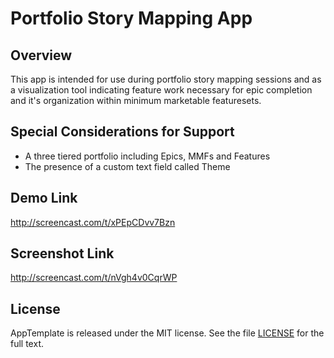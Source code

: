 Portfolio Story Mapping App
===========================

## Overview
This app is intended for use during portfolio story mapping sessions and as a visualization tool indicating feature work necessary for epic completion and it's organization within minimum marketable featuresets.

## Special Considerations for Support
* A three tiered portfolio including Epics, MMFs and Features
* The presence of a custom text field called Theme

## Demo Link
http://screencast.com/t/xPEpCDvv7Bzn

## Screenshot Link
http://screencast.com/t/nVgh4v0CqrWP

## License

AppTemplate is released under the MIT license.  See the file [LICENSE](https://raw.github.com/RallyApps/AppTemplate/master/LICENSE) for the full text.

